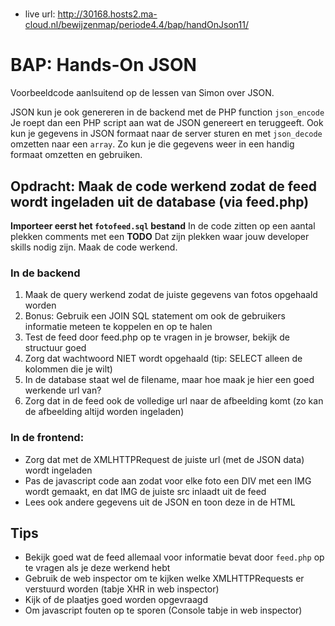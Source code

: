 #
+ live url: http://30168.hosts2.ma-cloud.nl/bewijzenmap/periode4.4/bap/handOnJson11/

# BAP: Hands-On JSON

Voorbeeldcode aanlsuitend op de lessen van Simon over JSON.  

JSON kun je ook genereren in de backend met de PHP function `json_encode`
Je roept dan een PHP script aan wat de JSON genereert en teruggeeft. Ook kun je gegevens in JSON formaat naar de server sturen en met `json_decode` omzetten naar een `array`.
Zo kun je die gegevens weer in een handig formaat omzetten en gebruiken.

## Opdracht: Maak de code werkend zodat de feed wordt ingeladen uit de database (via feed.php)

**Importeer eerst het `fotofeed.sql` bestand**
In de code zitten op een aantal plekken comments met een **TODO**
Dat zijn plekken waar jouw developer skills nodig zijn. Maak de code werkend. 

### In de backend
1. Maak de query werkend zodat de juiste gegevens van fotos opgehaald worden
2. Bonus: Gebruik een JOIN SQL statement om ook de gebruikers informatie meteen te koppelen en op te halen
3. Test de feed door feed.php op te vragen in je browser, bekijk de structuur goed
4. Zorg dat wachtwoord NIET wordt opgehaald (tip: SELECT alleen de kolommen die je wilt)
5. In de database staat wel de filename, maar hoe maak je hier een goed werkende url van?
6. Zorg dat in de feed ook de volledige url naar de afbeelding komt (zo kan de afbeelding altijd worden ingeladen)

### In de frontend:
- Zorg dat met de XMLHTTPRequest de juiste url (met de JSON data) wordt ingeladen
- Pas de javascript code aan zodat voor elke foto een DIV met een IMG wordt gemaakt, en dat IMG de juiste src inlaadt uit de feed
- Lees ook andere gegevens uit de JSON en toon deze in de HTML

## Tips
- Bekijk goed wat de feed allemaal voor informatie bevat door `feed.php` op te vragen als je deze werkend hebt
- Gebruik de web inspector om te kijken welke XMLHTTPRequests er verstuurd worden (tabje XHR in web inspector)
- Kijk of de plaatjes goed worden opgevraagd
- Om javascript fouten op te sporen (Console tabje in web inspector)
